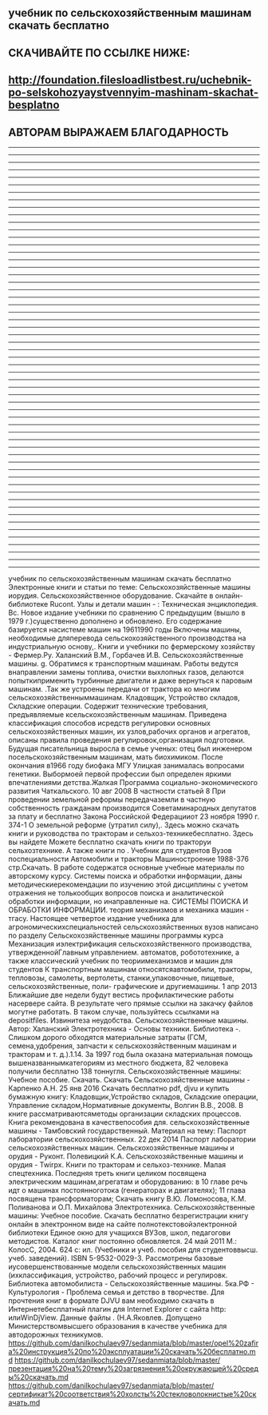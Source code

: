 учебник по сельскохозяйственным машинам скачать бесплатно
--------------------------------------------------
СКАЧИВАЙТЕ ПО ССЫЛКЕ НИЖЕ:
--------------------------------------------------
http://foundation.filesloadlistbest.ru/uchebnik-po-selskohozyaystvennyim-mashinam-skachat-besplatno
--------------------------------------------------
АВТОРАМ ВЫРАЖАЕМ БЛАГОДАРНОСТЬ
--------------------------------------------------
--------------------------------------------------
--------------------------------------------------
--------------------------------------------------
--------------------------------------------------
--------------------------------------------------
--------------------------------------------------
--------------------------------------------------
--------------------------------------------------
--------------------------------------------------
--------------------------------------------------
--------------------------------------------------
--------------------------------------------------
--------------------------------------------------
--------------------------------------------------
--------------------------------------------------
--------------------------------------------------
--------------------------------------------------
--------------------------------------------------
--------------------------------------------------
--------------------------------------------------
--------------------------------------------------
--------------------------------------------------
--------------------------------------------------
--------------------------------------------------
--------------------------------------------------
--------------------------------------------------
--------------------------------------------------
--------------------------------------------------
--------------------------------------------------
--------------------------------------------------
--------------------------------------------------
--------------------------------------------------
--------------------------------------------------
--------------------------------------------------
--------------------------------------------------
--------------------------------------------------
--------------------------------------------------
--------------------------------------------------
--------------------------------------------------
--------------------------------------------------
--------------------------------------------------
--------------------------------------------------
--------------------------------------------------
--------------------------------------------------
--------------------------------------------------
--------------------------------------------------
--------------------------------------------------
--------------------------------------------------
--------------------------------------------------
--------------------------------------------------
--------------------------------------------------
--------------------------------------------------
--------------------------------------------------
--------------------------------------------------
--------------------------------------------------
--------------------------------------------------
--------------------------------------------------
учебник по сельскохозяйственным машинам скачать бесплатно Электронные книги и статьи по теме: Сельскохозяйственные машины иорудия. Сельскохозяйственное оборудование. Скачайте в онлайн-библиотеке Rucont. Узлы и детали машин - : Техническая энциклопедия. Вс. Новое издание учебники по сравнению С предыдущим (вышло в 1979 г.)существенно дополнено и обновлено. Его содержание базируется насистеме машин на 19611990 годы Включены машины, необходимые дляперевода сельскохозяйственного производства на индустриальную основу,. Книги и учебники по фермерскому хозяйству   - Фермер.Ру. Халанский В.М., Горбачев И.В. Сельскохозяйственные машины. g. Обратимся к транспортным машинам.  Работы ведутся внаправлении замены топлива, очистки выхлопных газов, делаются попыткиприменить турбинные двигатели и даже вернуться к паровым машинам. .Так же устроены передачи от трактора ко многим сельскохозяйственныммашинам. Кладовщик, Устройство складов, Складские операции. Содержит технические требования, предъявляемые ксельскохозяйственным машинам. Приведена классификация способов исредств регулировки основных сельскохозяйственных машин, их узлов,рабочих органов и агрегатов, описаны правила проведения регулировок,организация подготовки. Будущая писательница выросла в семье ученых: отец был инженером посельскохозяйственным машинам, мать  биохимиком. После окончания в1966 году биофака МГУ Улицкая занималась вопросами генетики. Выбормоей первой профессии был определен яркими впечатлениями детства.Жалкая
Программа социально-экономического развития Чаткальского. 10 авг 2008  В частности статьей 8 При проведении земельной реформы передачаземли в частную собственность гражданам производится Советаминародных депутатов за плату и бесплатно Закона Российской Федерацииот 23 ноября 1990 г.  374-1 О земельной реформе (утратил силу),. Здесь можно скачать книги и руководства по тракторам и сельхоз-техникебесплатно. Здесь вы найдете  Можете бесплатно скачать книги по тракторуи сельхозтехнике. А также книги по . Учебник для студентов Вузов поспециальности Автомобили и тракторы Машиностроение 1988-376 стр.Скачать. В работе содержатся основные учебные материалы по авторскому курсу. Системы поиска и обработки информации, даны методическиерекомендации по изучению этой дисциплины с учетом отражения не толькообщих вопросов поиска и аналитической обработки информации, но инаправленные на. СИСТЕМЫ ПОИСКА И ОБРАБОТКИ ИНФОРМАЦИИ. теория механизмов и механика машин - тгасу. Настоящее четвертое издание учебника для агрономическихспециальностей сельскохозяйственных вузов написано по разделу Сельскохозяйственные машины программы курса Механизация иэлектрификация сельскохозяйственного производства, утвержденнойГлавным управлением. автоматов, робототехнике, а также классический учебник по теориимеханизмов и машин для студентов  К транспортным машинам относятсяавтомобили, тракторы, тепловозы, самолеты, вертолеты,  станки,упаковочные, пищевые, сельскохозяйственные, поли- графические и другиемашины. 1 апр 2013  Ближайшие две недели будут вестись профилактические работы насервере сайта. В результате чего прямые ссылки на закачку файлов могутне работать. В таком случае, пользуйтесь ссылками на depositfiles. Извинитеза неудобства. Сельскохозяйственные машины. Автор: Халанский
Электротехника - Основы техники. Библиотека -. Слишком дорого обходятся материальные затраты (ГСМ, семена,удобрения, запчасти к сельскохозяйственным машинам и тракторам и т. д.).1.14.  За 1997 год была оказана материальная помощь вышеназваннымкатегориям из местного бюджета, 82 человека получили бесплатно 138 тоннугля. Сельскохозяйственные машины: Учебное пособие. Скачать. Скачать Сельскохозяйственные машины - Карпенко А.Н. 25 янв 2016  Скачать бесплатно pdf, djvu и купить бумажную книгу: Кладовщик,Устройство складов, Складские операции, Управление складом,Нормативные документы, Волгин В.В., 2008. В книге рассматриваютсяметоды организации складских процессов. Книга рекомендована в качествепособия для. сельскохозяйственные машины - Тамбовский государственный. Материал на тему: Паспорт лаборатории сельскохозяйственных. 22 дек 2014  Паспорт лаборатории сельскохозяйственных машин.
Сельскохозяйственные машины и орудия  - Руконт. Полевицкий К.А. Сельскохозяйственные машины и орудия - Twirpx. Книги по тракторам и сельхоз-технике.  Малая спецтехника. Последняя треть книги целиком посвящена электрическим машинам,агрегатам и оборудованию: в 10 главе речь идт о машинах постоянноготока (генераторах и двигателях); 11 глава посвящена трансформаторам; Скачать книгу В.Ю. Ломоносова, К.М. Поливанова и О.П. Михайлова Электротехника. Сельскохозяйственные машины: Учебное пособие. Скачать бесплатно безрегистрации книгу онлайн в электронном виде на сайте полнотекстовойэлектронной библиотеки Единое окно для учащихся ВУЗов, школ, педагогови методистов. Каталог книг постоянно обновляется. 24 май 2011  М.: КолосС, 2004.  624 с: ил.  (Учебники и учеб. пособия для студентоввысш. учеб. заведений). ISBN 5-9532-0029-3. Рассмотрены базовые иусовершенствованные модели сельскохозяйственных машин (ихклассификация, устройство, рабочий процесс и регулировк. Библиотека автомобилиста - Сельскохозяйственные машины. 5ка.РФ - Культурология - Проблема семья и детство в творчестве. Для прочтения книг в формате DJVU вам необходимо скачать в Интернетебесплатный плагин для Internet Explorer с сайта http: илиWinDjView. Данные файлы . (Н.А.Яковлев. Допущено Министерствомвысшего образования в качестве учебника для автодорожных техникумов.
https://github.com/danilkochulaev97/sedanmiata/blob/master/opel%20zafira%20инструкция%20по%20эксплуатации%20скачать%20бесплатно.md
https://github.com/danilkochulaev97/sedanmiata/blob/master/презентация%20на%20тему%20загрязнения%20окружающей%20среды%20скачать.md
https://github.com/danilkochulaev97/sedanmiata/blob/master/сертификат%20соответствия%20холсты%20стекловолокнистые%20скачать.md